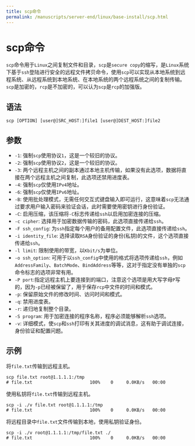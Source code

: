 ```yaml
---
title: scp命令
permalink: /manuscripts/server-end/linux/base-install/scp.html
---
```

  

# scp命令

`scp`命令用于`Linux`之间复制文件和目录，`scp`是`secure copy`的缩写，是`Linux`系统下基于`ssh`登陆进行安全的远程文件拷贝命令，使用`scp`可以实现从本地系统到远程系统、从远程系统到本地系统、在本地系统的两个远程系统之间的复制传输。`scp`是加密的，`rcp`是不加密的，可以认为`scp`是`rcp`的加强版。

## 语法

```shell
scp [OPTION] [user@]SRC_HOST:]file1 [user@]DEST_HOST:]file2
```

## 参数

- `-1`: 强制`scp`使用协议`1`，这是一个较旧的协议。
- `-2`: 强制`scp`使用协议`2`，这是一个较旧的协议。
- `-3`: 两个远程主机之间的副本通过本地主机传输，如果没有此选项，数据将直接在两个远程主机之间复制，此选项还禁用进度表。
- `-4`: 强制`scp`仅使用`IPv4`地址。
- `-6`: 强制`scp`仅使用`IPv6`地址。
- `-B`: 使用批处理模式，无需任何交互式键盘输入即可运行，这意味着`scp`无法通过要求用户输入密码来验证会话，此时需要使用密钥进行身份验证。
- `-C`: 启用压缩，该压缩将`-C`标志传递给`ssh`以启用加密连接的压缩。
- `-c cipher`: 选择用于加密数据传输的密码，此选项直接传递给`ssh`。
- `-F ssh_config`: 为`ssh`指定每个用户的备用配置文件，此选项直接传递给`ssh`。
- `-i identity_file`: 选择读取`RSA`身份验证的身份(私钥)的文件，这个选项直接传递给`ssh`。
- `-l limit`: 限制使用的带宽，以`Kbit/s`为单位。
- `-o ssh_option`: 可用于以`ssh_config`中使用的格式将选项传递给`ssh`，例如`AddressFamily`、`BatchMode`、`BindAddress`等等，这对于指定没有单独的`scp`命令标志的选项非常有用。
- `-P port`:指定远程主机上要连接到的端口，注意这个选项是用大写字母`P`写的，因为`-p`已经被保留了，用于保存`rcp`中文件的时间和模式。
- `-p`: 保留原始文件的修改时间、访问时间和模式。
- `-q`: 禁用进度表。
- `-r`: 递归地复制整个目录。
- `-S program`: 用于加密连接的程序名称，程序必须能够解析`ssh`选项。
- `-v`: 详细模式，使`scp`和`ssh`打印有关其进度的调试消息，这有助于调试连接，身份验证和配置问题。

## 示例

将`file.txt`传输到远程主机。

```shell
scp file.txt root@1.1.1.1:/tmp
# file.txt                      100%    0     0.0KB/s   00:00
```

使用私钥将`file.txt`传输到远程主机。

```shell
scp -i ./v file.txt root@1.1.1.1:/tmp
# file.txt                      100%    0     0.0KB/s   00:00
```

将远程目录中`file.txt`文件传输到本地，使用私钥验证身份。

```text
scp -i ./v root@1.1.1.1:/tmp/file.txt ./
# file.txt                      100%    0     0.0KB/s   00:00
```
